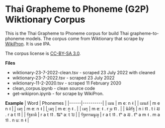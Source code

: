 # Thai Grapheme to Phoneme (G2P) Wiktionary Corpus

This is the Thai Grapheme to Phoneme corpus for build Thai grapheme-to-phoneme models. The corpus come from Wiktionary that scrape by [WikiPron](https://pypi.org/project/wikipron/). It is use IPA.

The corpus license is [CC-BY-SA 3.0](https://creativecommons.org/licenses/by-sa/3.0/).

**Files**
- wiktionary-23-7-2022-clean.tsv - scraped 23 July 2022 with cleaned
- wiktionary-23-7-2022.tsv - scraped 23 July 2022
- wiktionary-11-2-2020.tsv - scraped 11 February 2020
- clean_corpus.ipynb - clean source code
- get-wikipron.ipynb - for scrape by WikiPron.

**Example**
| Word | Phonemes |
|------|----------|
| เมน |	m eː n ˧ |
| เมนส์	| m e n ˧ |
| เมรุ | m eː n ˧ |
| เมรุ | m eː n ˧ . |
| เมรุ | m eː ˧ . r u ˦˥ . |
| นิติรัฐ | n i ˦˥ . t i ˨˩ . r a t̚ ˦˥ |
| รัฐชาติ | r a t̚ ˦˥ . t͡ɕʰ aː t̚ ˥˩ |
| รัฐธรรมนูญ | r a t̚ ˦˥ . tʰ a ˨˩ . tʰ a m ˧ . m a ˦˥ . n uː n ˧ |
